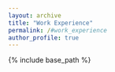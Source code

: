 ```yaml
---
layout: archive
title: "Work Experience"
permalink: /#work_experience
author_profile: true
---
```


{% include base_path %}
